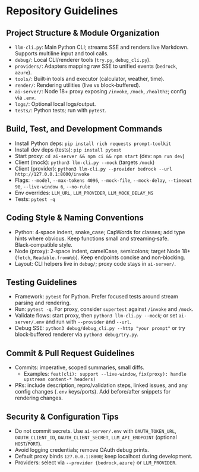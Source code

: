 # Repository Guidelines

## Project Structure & Module Organization
- `llm-cli.py`: Main Python CLI; streams SSE and renders live Markdown. Supports multiline input and tool calls.
- `debug/`: Local CLI/renderer tools (`try.py`, `debug_cli.py`).
- `providers/`: Adapters mapping raw SSE to unified events (`bedrock`, `azure`).
- `tools/`: Built‑in tools and executor (calculator, weather, time).
- `render/`: Rendering utilities (live vs block‑buffered).
- `ai-server/`: Node 18+ proxy exposing `/invoke`, `/mock`, `/healthz`; config via `.env`.
- `logs/`: Optional local logs/output.
- `tests/`: Python tests; run with `pytest`.

## Build, Test, and Development Commands
- Install Python deps: `pip install rich requests prompt-toolkit`
- Install dev deps (tests): `pip install pytest`
- Start proxy: `cd ai-server && npm ci && npm start` (dev: `npm run dev`)
- Client (mock): `python3 llm-cli.py --mock` (targets `/mock`)
- Client (provider): `python3 llm-cli.py --provider bedrock --url http://127.0.0.1:8000/invoke`
- Flags: `--model`, `--max-tokens 4096`, `--mock-file`, `--mock-delay`, `--timeout 90`, `--live-window 6`, `--no-rule`
- Env overrides: `LLM_URL`, `LLM_PROVIDER`, `LLM_MOCK_DELAY_MS`
- Tests: `pytest -q`

## Coding Style & Naming Conventions
- Python: 4‑space indent, snake_case; CapWords for classes; add type hints where obvious. Keep functions small and streaming‑safe. Black‑compatible style.
- Node (proxy): 2‑space indent, camelCase, semicolons; target Node 18+ (`fetch`, `Readable.fromWeb`). Keep endpoints concise and non‑blocking.
- Layout: CLI helpers live in `debug/`; proxy code stays in `ai-server/`.

## Testing Guidelines
- Framework: `pytest` for Python. Prefer focused tests around stream parsing and rendering.
- Run: `pytest -q`. For proxy, consider `supertest` against `/invoke` and `/mock`.
- Validate flows: start proxy, then `python3 llm-cli.py --mock`; or set `ai-server/.env` and run with `--provider` and `--url`.
- Debug SSE: `python3 debug/debug_cli.py --http "your prompt"` or try block‑buffered renderer via `python3 debug/try.py`.

## Commit & Pull Request Guidelines
- Commits: imperative, scoped summaries, small diffs.
  - Examples: `feat(cli): support --live-window`, `fix(proxy): handle upstream content-* headers)`
- PRs: include description, repro/validation steps, linked issues, and any config changes (`.env` keys/ports). Add before/after snippets for rendering changes.

## Security & Configuration Tips
- Do not commit secrets. Use `ai-server/.env` with `OAUTH_TOKEN_URL`, `OAUTH_CLIENT_ID`, `OAUTH_CLIENT_SECRET`, `LLM_API_ENDPOINT` (optional `HOST`/`PORT`).
- Avoid logging credentials; remove OAuth debug prints.
- Default proxy binds `127.0.0.1:8000`; keep localhost during development.
- Providers: select via `--provider {bedrock,azure}` or `LLM_PROVIDER`.
